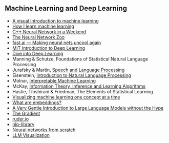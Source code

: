 ## Machine Learning and Deep Learning

- [A visual introduction to machine learning](http://www.r2d3.us/visual-intro-to-machine-learning-part-1/)
- [How I learn machine learning](https://vickiboykis.com/2022/11/10/how-i-learn-machine-learning/)
- [C++ Neural Network in a Weekend](https://github.com/jeremyong/cpp_nn_in_a_weekend)
- [The Neural Network Zoo](https://www.asimovinstitute.org/neural-network-zoo/)
- [fast.ai — Making neural nets uncool again](https://www.fast.ai/)
- [MIT Introduction to Deep Learning](http://introtodeeplearning.com/)
- [Dive into Deep Learning](https://d2l.ai/)
- Manning & Schutze, Foundations of Statistical Natural Language Processing
- Jurafsky & Martin, [Speech and Language Processing](https://web.stanford.edu/~jurafsky/slp3/)
- Eisenstein, [Introduction to Natural Language Processing](https://github.com/jacobeisenstein/gt-nlp-class/blob/master/notes/eisenstein-nlp-notes.pdf)
- Molnar, [Interpretable Machine Learning](https://christophm.github.io/interpretable-ml-book/)
- McKay, [Information Theory, Inference and Learning Algorithms](http://www.inference.org.uk/mackay/itprnn/book.html)
- Hastie, Tibshirani & Friedman, The Elements of Statistical Learning
- [Visualizing machine learning one concept at a time](https://jalammar.github.io/)
- [What are embeddings?](https://vickiboykis.com/what_are_embeddings/)
- [A Very Gentle Introduction to Large Language Models without the Hype](https://mark-riedl.medium.com/a-very-gentle-introduction-to-large-language-models-without-the-hype-5f67941fa59e)
- [The Gradient](https://thegradient.pub/)
- [ruder.io](https://www.ruder.io/tag/natural-language-processing/)
- [nlp-library](https://github.com/mihail911/nlp-library)
- [Neural networks from scratch](https://aegeorge42.github.io/)
- [LLM Visualization](https://bbycroft.net/llm)
